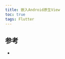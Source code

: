 ```yaml
---
title: 嵌入Android原生View
toc: true
tags: Flutter
---
```


## 



## 参考

- [](http://laomengit.com/guide/mixing/AndroidView.html)